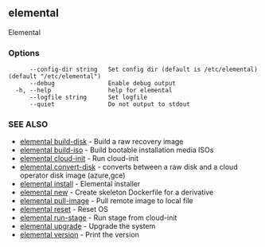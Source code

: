 ## elemental

Elemental

### Options

```
      --config-dir string   Set config dir (default is /etc/elemental) (default "/etc/elemental")
      --debug               Enable debug output
  -h, --help                help for elemental
      --logfile string      Set logfile
      --quiet               Do not output to stdout
```

### SEE ALSO

* [elemental build-disk](elemental_build-disk.md)	 - Build a raw recovery image
* [elemental build-iso](elemental_build-iso.md)	 - Build bootable installation media ISOs
* [elemental cloud-init](elemental_cloud-init.md)	 - Run cloud-init
* [elemental convert-disk](elemental_convert-disk.md)	 - converts between a raw disk and a cloud operator disk image (azure,gce)
* [elemental install](elemental_install.md)	 - Elemental installer
* [elemental new](elemental_new.md)	 - Create skeleton Dockerfile for a derivative
* [elemental pull-image](elemental_pull-image.md)	 - Pull remote image to local file
* [elemental reset](elemental_reset.md)	 - Reset OS
* [elemental run-stage](elemental_run-stage.md)	 - Run stage from cloud-init
* [elemental upgrade](elemental_upgrade.md)	 - Upgrade the system
* [elemental version](elemental_version.md)	 - Print the version

